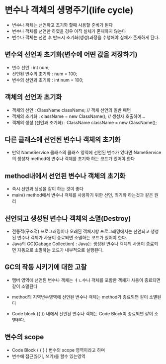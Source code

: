 # 변수나 객체의 생명주기(life cycle)
* 변수나 객체는 선언하고 초기화 할때 사용할 준비가 된다
* 변수나 객체를 선언만 하였을 경우 아직 실체가 존재하지 않는다
* 변수나 객체는 선언 후 반드시 초기화(생성)과정을 수행해야 실체가
존재하게 된다.

## 변수의 선언과 초기화(변수에 어떤 값을 저장하기)
* 변수 선언 : int num;
* 선언된 변수의 초기화 : num = 100;
* 변수의 선언과 초기화 : int num = 100;

## 객체의 선언과 초기화
* 객체의 선언 : ClassName className; // 객체 선언의 일반 패턴
* 객체의 초기화 : className = new ClassName(); // 생성자 호출하여...
* 객체의 생성 (선언과 초기화) : ClassName className = new ClassName();

## 다른 클래스에 선언된 변수나 객체의 초기화
* 만약 NameService 클래스의 클래스 영역에 선언된 변수가 있다면
NameService의 생성자 method에 변수나 객체를 초기화 하는 코드가 있어야 한다

## method내에서 선언된 변수나 객체의 초기화
* 즉시 선언과 생성을 같이 하는 것이 좋다
* main() method에서 변수나 객체를 사용하기 위한 선언, 최기화 하는것과 같은 원리

## 선언되고 생성된 변수나 객체의 소멸(Destroy)
* 전통적(구조적) 프로그래밍이나 오래된 객체지향 프로그래밍에서는 선언되고 생성된 변수나 객체가 사용이 종료되면
소멸하는 코드가 있어야 한다. 
* Java의 GC(Gabage Collection) : Java는 생성된 변수나 객체의 사용이 종료되면 자동으로 소멸하는 코드가 내부적으로 실행된다.

## GC의 작동 시키기에 대한 고찰
* 맴버 영역에 선언된 변수나 객체는 ㅕㄴ수나 객체를 포함한 객체가 사용이 종료되면 같이 소멸된다

* method의 지역변수영역에 선언된 변수나 객체는
method가 종료되면 같이 소멸된다

* Code block ({ }) 내에서 선언된 변수나 객체는 Code Block이 종료되면 같이 소멸된다.

## 변수의 scope
* Code Block ( { } ) 변수의 scope 영역이라고 하며 
* 변수에 접근(읽기, 쓰기)를 할수 있는영역